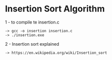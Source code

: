 # Insertion Sort Algorithm

1 - to compile te insertion.c

	-> gcc -o insertion insertion.c
	-> ./insertion.exe
	
2 - Insertion sort explained

	-> https://en.wikipedia.org/wiki/Insertion_sort

